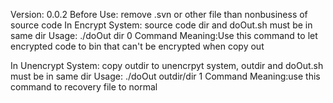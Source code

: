 Version: 0.0.2
Before Use: remove .svn or other file than nonbusiness of source code
In Encrypt System:  source code dir and doOut.sh must be in same dir
Usage: ./doOut dir 0
Command Meaning:Use this command to let encrypted code to bin that can't be encrypted when copy out

In Unencrypt System: copy outdir to unencrpyt system, outdir and doOut.sh must be in same dir
Usage: ./doOut outdir/dir 1
Command Meaning:use this command to recovery file to normal 

